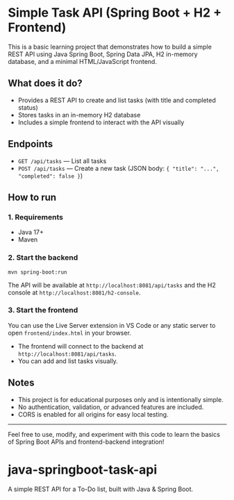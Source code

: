 # Simple Task API (Spring Boot + H2 + Frontend)

This is a basic learning project that demonstrates how to build a simple REST API using Java Spring Boot, Spring Data JPA, H2 in-memory database, and a minimal HTML/JavaScript frontend.

## What does it do?
- Provides a REST API to create and list tasks (with title and completed status)
- Stores tasks in an in-memory H2 database
- Includes a simple frontend to interact with the API visually

## Endpoints
- `GET /api/tasks` — List all tasks
- `POST /api/tasks` — Create a new task (JSON body: `{ "title": "...", "completed": false }`)

## How to run

### 1. Requirements
- Java 17+
- Maven

### 2. Start the backend
```
mvn spring-boot:run
```
The API will be available at `http://localhost:8081/api/tasks` and the H2 console at `http://localhost:8081/h2-console`.

### 3. Start the frontend
You can use the Live Server extension in VS Code or any static server to open `frontend/index.html` in your browser.

- The frontend will connect to the backend at `http://localhost:8081/api/tasks`.
- You can add and list tasks visually.

## Notes
- This project is for educational purposes only and is intentionally simple.
- No authentication, validation, or advanced features are included.
- CORS is enabled for all origins for easy local testing.

---
Feel free to use, modify, and experiment with this code to learn the basics of Spring Boot APIs and frontend-backend integration!
# java-springboot-task-api
A simple REST API for a To-Do list, built with Java &amp; Spring Boot.
